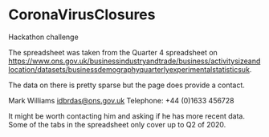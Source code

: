 # CoronaVirusClosures
Hackathon challenge

The spreadsheet was taken from the Quarter 4 spreadsheet on https://www.ons.gov.uk/businessindustryandtrade/business/activitysizeandlocation/datasets/businessdemographyquarterlyexperimentalstatisticsuk.

The data on there is pretty sparse but the page does provide a contact.

Mark Williams
idbrdas@ons.gov.uk
Telephone: +44 (0)1633 456728 

It might be worth contacting him and asking if he has more recent data. Some of the tabs in the spreadsheet only cover up to Q2 of 2020.
